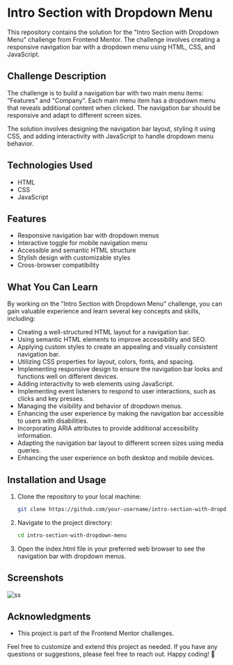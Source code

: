 # Intro Section with Dropdown Menu

This repository contains the solution for the "Intro Section with Dropdown Menu" challenge from Frontend Mentor. The challenge involves creating a responsive navigation bar with a dropdown menu using HTML, CSS, and JavaScript.
## Challenge Description

The challenge is to build a navigation bar with two main menu items: "Features" and "Company". Each main menu item has a dropdown menu that reveals additional content when clicked. The navigation bar should be responsive and adapt to different screen sizes.

The solution involves designing the navigation bar layout, styling it using CSS, and adding interactivity with JavaScript to handle dropdown menu behavior.
## Technologies Used
- HTML
- CSS
- JavaScript

## Features
- Responsive navigation bar with dropdown menus
- Interactive toggle for mobile navigation menu
- Accessible and semantic HTML structure
- Stylish design with customizable styles
- Cross-browser compatibility

## What You Can Learn

By working on the "Intro Section with Dropdown Menu" challenge, you can gain valuable experience and learn several key concepts and skills, including:

- Creating a well-structured HTML layout for a navigation bar.
- Using semantic HTML elements to improve accessibility and SEO.
- Applying custom styles to create an appealing and visually consistent navigation bar.
- Utilizing CSS properties for layout, colors, fonts, and spacing.
- Implementing responsive design to ensure the navigation bar looks and functions well on different devices.
- Adding interactivity to web elements using JavaScript.
- Implementing event listeners to respond to user interactions, such as clicks and key presses.
- Managing the visibility and behavior of dropdown menus.
- Enhancing the user experience by making the navigation bar accessible to users with disabilities.
- Incorporating ARIA attributes to provide additional accessibility information.
- Adapting the navigation bar layout to different screen sizes using media queries.
- Enhancing the user experience on both desktop and mobile devices.

## Installation and Usage

1. Clone the repository to your local machine:
   ```bash
   git clone https://github.com/your-username/intro-section-with-dropdown-menu.git

2. Navigate to the project directory:
   ```bash
   cd intro-section-with-dropdown-menu
3. Open the index.html file in your preferred web browser to see the navigation bar with dropdown menus.

## Screenshots
![ss](https://github.com/francismcpc/navigation-bar-with-dropdown-menu/assets/119109562/50230872-21d0-43a5-ac76-ae2a173c0319)

## Acknowledgments
- This project is part of the Frontend Mentor challenges.

Feel free to customize and extend this project as needed. If you have any questions or suggestions, please feel free to reach out. Happy coding! 🚀
